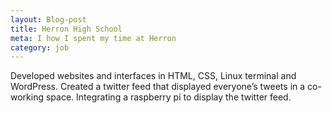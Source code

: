 ```yaml
---
layout: Blog-post
title: Herron High School
meta: I how I spent my time at Herron
category: job
---
```


Developed websites and interfaces in HTML, CSS, Linux terminal and WordPress.
Created a twitter feed that displayed everyone’s tweets in a co-working space.
Integrating a raspberry pi to display the twitter feed.
